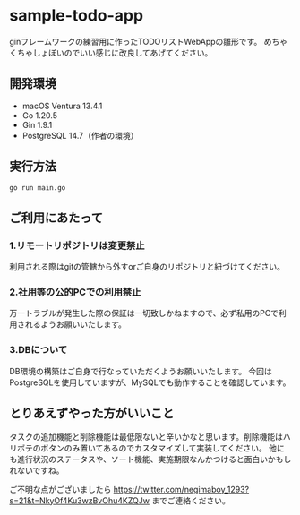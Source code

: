 # sample-todo-app

ginフレームワークの練習用に作ったTODOリストWebAppの雛形です。
めちゃくちゃしょぼいのでいい感じに改良してあげてください。

## 開発環境

* macOS Ventura 13.4.1
* Go 1.20.5
* Gin 1.9.1
* PostgreSQL 14.7（作者の環境）

## 実行方法

```zsh
go run main.go
```

## ご利用にあたって

### 1.リモートリポジトリは変更禁止

利用される際はgitの管轄から外すorご自身のリポジトリと紐づけてください。

### 2.社用等の公的PCでの利用禁止

万一トラブルが発生した際の保証は一切致しかねますので、必ず私用のPCで利用されるようお願いいたします。

### 3.DBについて

DB環境の構築はご自身で行なっていただくようお願いいたします。
今回はPostgreSQLを使用していますが、MySQLでも動作することを確認しています。

## とりあえずやった方がいいこと

タスクの追加機能と削除機能は最低限ないと辛いかなと思います。削除機能はハリボテのボタンのみ置いてあるのでカスタマイズして実装してください。
他にも進行状況のステータスや、ソート機能、実施期限なんかつけると面白いかもしれないですね。


ご不明な点がございましたら https://twitter.com/negimaboy_1293?s=21&t=NkyOf4Ku3wzBvOhu4KZQJw までご連絡ください。